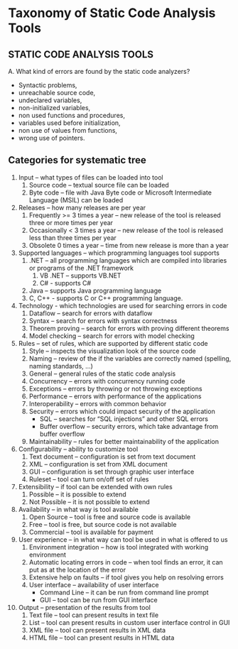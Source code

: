 # Taxonomy of Static Code Analysis Tools

## STATIC CODE ANALYSIS TOOLS

A. What kind of errors are found by the static code analyzers?

- Syntactic problems,
- unreachable source code,
- undeclared variables,
- non-initialized variables,
- non used functions and procedures, 
- variables used before initialization,
- non use of values from functions,
- wrong use of pointers.

## Categories for systematic tree

1. Input – what types of files can be loaded into tool
    1. Source code – textual source file can be loaded
    2. Byte code – file with Java Byte code or Microsoft Intermediate Language (MSIL) can be loaded
2. Releases – how many releases are per year
    1. Frequently >= 3 times a year – new release of the tool is released three or more times per year
    2. Occasionally < 3 times a year – new release of the tool is released less than three times per year
    3. Obsolete 0 times a year – time from new release is more than a year
3. Supported languages – which programming languages tool supports
    1. .NET – all programming languages which are compiled into libraries or programs of the .NET framework
        1. VB .NET – supports VB.NET
        2. C# - supports C#
    2. Java – supports Java programming language
    3. C, C++ - supports C or C++ programming language.
4. Technology - which technologies are used for searching errors in code
    1. Dataflow – search for errors with dataflow
    2. Syntax – search for errors with syntax correctness
    3. Theorem proving – search for errors with proving different theorems
    4. Model checking – search for errors with model checking
5. Rules – set of rules, which are supported by different static code
    1. Style – inspects the visualization look of the source code
    2. Naming – review of the if the variables are correctly named (spelling, naming standards, ...)
    3. General – general rules of the static code analysis
    4. Concurrency – errors with concurrency running code
    5. Exceptions – errors by throwing or not throwing exceptions
    6. Performance – errors with performance of the applications
    7. Interoperability – errors with common behavior
    8. Security – errors which could impact security of the application
        - SQL – searches for “SQL injections” and other SQL errors
        - Buffer overflow – security errors, which take advantage from buffer overflow
    9. Maintainability – rules for better maintainability of the application
6. Configurability – ability to customize tool
    1. Text document – configuration is set from text document
    2. XML – configuration is set from XML document
    3. GUI – configuration is set through graphic user interface
    4. Ruleset – tool can turn on/off set of rules
7. Extensibility – if tool can be extended with own rules
    1. Possible – it is possible to extend
    2. Not Possible – it is not possible to extend
8. Availability – in what way is tool available
    1. Open Source – tool is free and source code is available
    2. Free – tool is free, but source code is not available
    3. Commercial – tool is available for payment
9. User experience – in what way can tool be used in what is offered to us
    1. Environment integration – how is tool integrated with working environment
    2. Automatic locating errors in code – when tool finds an error, it can put as at the location of the error
    3. Extensive help on faults – if tool gives you help on resolving errors
    4. User interface – availability of user interface
        - Command Line – it can be run from command line prompt
        - GUI – tool can be run from GUI interface
10. Output – presentation of the results from tool
    1. Text file – tool can present results in text file
    2. List – tool can present results in custom user interface control in GUI
    3. XML file – tool can present results in XML data
    4. HTML file – tool can present results in HTML data